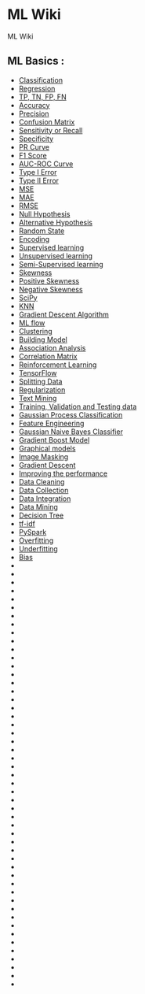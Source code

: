 # ML Wiki

ML Wiki

## ML Basics :

  * [Classification](classification.md)
  * [Regression](regression.md)
  * [TP, TN, FP, FN](possible_outcomes_clf.md)
  * [Accuracy](accuracy.md)
  * [Precision](precision.md)
  * [Confusion Matrix ](confusion_matrix.md)
  * [Sensitivity or Recall](sensitivity.md)
  * [Specificity](specificity.md)
  * [PR Curve](pr_curve.md)
  * [F1 Score](f1_score.md)
  * [AUC-ROC Curve](auc_roc.md)
  * [Type I Error](type1_error.md)
  * [Type II Error](type2_error.md)  
  * [MSE](mse.md)
  * [MAE](mae.md)
  * [RMSE](rmse.md)
  * [Null Hypothesis](null_hypothesis.md)
  * [Alternative Hypothesis](alternative_hypothesis.md)
  * [Random State](random_state.md)
  * [Encoding](encoding.md)
  * [Supervised learning](supervised_learning.md)
  * [Unsupervised learning](unsupervised_learning.md)
  * [Semi-Supervised learning](semi_supervised_learning.md)
  * [Skewness](skewness.md)
  * [Positive Skewness](positive_skewness.md)
  * [Negative Skewness](negative_skewness.md)
  * [SciPy](scipy.md)
  * [KNN](knn.md)
  * [Gradient Descent Algorithm](gradient_descent_algorithm.md)
  * [ML flow](ml_flow.md)
  * [Clustering](clustering.md)
  * [Building Model](building_model.md)
  * [Association Analysis](association_analysis.md)
  * [Correlation Matrix](correlation_matrix.md)
  * [Reinforcement Learning](reinforcement_learning.md)
  * [TensorFlow](tensorflow.md)
  * [Splitting Data](splitting_data.md)
  * [Regularization](regularization.md)
  * [Text Mining](text_mining.md)
  * [Training, Validation and Testing data](train_test_data.md)
  * [Gaussian Process Classification](gaussian_process_classifier.md)
  * [Feature Engineering](feature_engineering.md)
  * [Gaussian Naive Bayes Classifier](gaussian_naive_bayes_classifier.md)
  * [Gradient Boost Model](gradient_boost_model.md)
  * [Graphical models](gradient_models.md)
  * [Image Masking](image_masking.md)
  * [Gradient Descent](gradient_descent.md)
  * [Improving the performance](improving_the_performance.md)
  * [Data Cleaning](data_cleaning.md)
  * [Data Collection](data_collection.md)
  * [Data Integration](data_integration.md)
  * [Data Mining](data_mining.md)
  * [Decision Tree](decision_tree.md)
  * [tf-idf](tf-idf.md)
  * [PySpark](pyspark.md)
  * [Overfitting](overfitting.md)
  * [Underfitting](underfitting.md)
  * [Bias]()
  * []()
  * []()
  * []()
  * []()
  * []()
  * []()
  * []()
  * []()
  * []()
  * []()
  * []()
  * []()
  * []()
  * []()
  * []()
  * []()
  * []()
  * []()
  * []()
  * []()
  * []()
  * []()
  * []()
  * []()
  * []()
  * []()
  * []()
  * []()
  * []()
  * []()
  * []()
  * []()
  * []()
  * []()
  * []()
  * []()
  * []()
  * []()
  * []()
  * []()
  * []()
  * []()
  * []()
  * []()
  * []()
  * []()
  * []()
  * []()
  * []()
  * []()
  * []()
